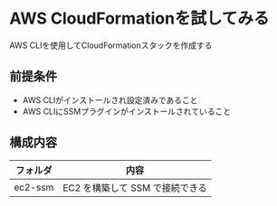# AWS CloudFormationを試してみる

AWS CLIを使用してCloudFormationスタックを作成する

## 前提条件

- AWS CLIがインストールされ設定済みであること
- AWS CLIにSSMプラグインがインストールされていること

## 構成内容

| フォルダ | 内容                            |
| -------- | ------------------------------- |
| ec2-ssm  | EC2 を構築して SSM で接続できる |

